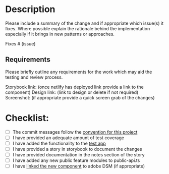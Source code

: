 # Description

Please include a summary of the change and if appropriate which issue(s) it fixes. Where possible explain the rationale behind the implementation especially if it brings in new patterns or approaches.

Fixes # (issue)

## Requirements

Please briefly outline any requirements for the work which may aid the testing and review process.

Storybook link: (once netlify has deployed link provide a link to the component)
Design link: (link to design or delete if not required)
Screenshot: (if appropriate provide a quick screen grab of the changes)

# Checklist:

- [ ] The commit messages follow the [convention for this project](./blob/master/docs/CONTRIBUTING.md#conventional-commits)
- [ ] I have provided an adequate amount of test coverage
- [ ] I have added the functionality to the [test app](./blob/master/docs/CONTRIBUTING.md#build-test-application)
- [ ] I have provided a story in storybook to document the changes
- [ ] I have provided documentation in the notes section of the story
- [ ] I have added any new public feature modules to public-api.ts
- [ ] I have [linked the new component](<(https://github.com/Legal-and-General/canopy/blob/master/docs/CONTRIBUTING.md#invision-dsm)>) to adobe DSM (if appropriate)
